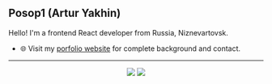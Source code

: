 ## Posop1 (Artur Yakhin)

Hello! I'm a frontend React developer from Russia, Niznevartovsk.

- 🌐 Visit my [porfolio website](https://posop-dev.vercel.app/) for complete background and contact.
---

<div align="center">
  <img  src="https://github-readme-stats.vercel.app/api?username=posop1&layout=compact&show_icons=true&theme=white&icon_color=2a84ea&hide_border=true&bg_color=00000000&text_color=2a84ea" />
  <img  src="https://github-readme-stats.vercel.app/api/top-langs/?username=posop1&layout=compact&theme=white&icon_color=2a84ea&hide_border=true&bg_color=00000000&text_color=2a84ea" />
<!-- <img src = "https://github-readme-streak-stats.herokuapp.com?user=posop1&theme=dark&hide_border=true" width=400 /> -->
  
</div>
